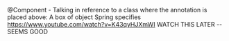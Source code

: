 @Component - Talking in reference to a class where the annotation is placed 
             above:
A box of object Spring specifies
https://www.youtube.com/watch?v=K43qyHJXmWI
WATCH THIS LATER -- SEEMS GOOD